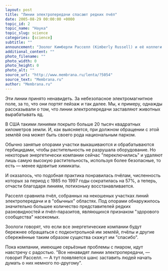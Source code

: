 ```yaml
---
layout: post
title: "Линии электропередачи спасают редких пчёл"
date: 2005-08-29 00:00:00 +0000
topic_id: 2
topic_name: "Наука"
topic_slug: science
categories: [science]
subtitle: ""
announcement: "Зоолог Кимберли Расселл (Kimberly Russell) и её коллеги из Музея естествознания в Нью-Йорке (American Museum of Natural History) обнаружили, что высоковольтные линии электропередачи могут быть спасением для пчёл и других существ, которым угрожает исчезновение."
additional_content: ""
photo_filename: ""
photo_width: 0
photo_height: 0
photo_alt: ""
source_url: "http://www.membrana.ru/lenta/?5054"
source_text: "Membrana.ru"
author: "Membrana.ru"
---
```

Эти линии принято ненавидеть. За небезопасное электромагнитное поле, за то, что они портят пейзаж и так далее. Мы, к примеру, однажды рассказывали о том, что линии электропередачи заставляют животных вырабатывать яд.

В США такими линиями покрыто больше 20 тысяч квадратных километров земли. И, как выясняется, при должном обращении с этой землёй она может быть своего рода национальным парком.

Обычно занятые опорами участки выкашиваются и обрабатываются гербицидами, чтобы растительность не разрушала оборудование. Но некоторые энергетически компании сейчас "переключились" и удаляют лишь самую высокую растительность, используя более безопасные, то есть — менее ядовитые химикаты.

И оказалось, что подобная практика понравилась пчёлам, численность которых за период с 1985 по 1997 годы сократилась на 57%, а теперь, отчасти благодаря линиям, потихоньку восстанавливается.

Расселл сравнила пчёл, собранных на некошеных участках линий электропередачи и в "обычных" областях. Под опорами обнаружилось значительно большее количество представителей редких разновидностей и пчёл-паразитов, являющихся признаком "здорового сообщества" насекомых.

Зоологи говорят, что если все энергетические компании будут бережнее обращаться с подконтрольной им землёй, пчёлы и другие сбережённые таким образом существа скажут им "спасибо".

Пока компании, имеющие серьёзные проблемы с пиаром, идут навстречу с радостью. "Все ненавидят линии электропередачи, — говорит Расселл. — А тут появляется шанс заставить людей начать думать о них немного по-другому".
